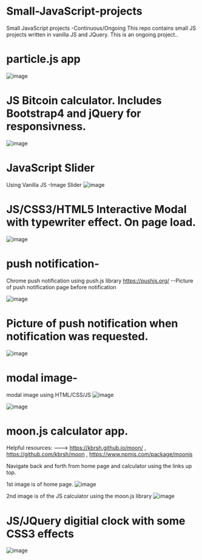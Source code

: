 # Small-JavaScript-projects
Small JavaScript projects -Continuous/Ongoing
This repo contains small JS projects written in vanilla JS and JQuery. This is an ongoing project..

# particle.js app
![image](https://user-images.githubusercontent.com/23155302/40333152-ff8fc986-5d24-11e8-8810-b4aaa5080c49.png)

# JS Bitcoin calculator. Includes Bootstrap4 and jQuery for responsivness. 
![image](https://user-images.githubusercontent.com/23155302/39590598-62105026-4ecf-11e8-94b5-deb39e782c8a.png)


# JavaScript Slider
Using Vanilla JS -Image Slider
![image](https://user-images.githubusercontent.com/23155302/39590753-ca6e0410-4ecf-11e8-8106-099be9f684bc.png)


# JS/CSS3/HTML5 Interactive Modal with typewriter effect. On page load. 
![image](https://user-images.githubusercontent.com/23155302/39591122-c48e6188-4ed0-11e8-9b62-14caaf887715.png)

# push notification-
Chrome push notification using push.js library  https://pushjs.org/ 
--Picture of push notification page before notification

![image](https://user-images.githubusercontent.com/23155302/39591794-d6757484-4ed2-11e8-9bec-9c4d07a729fa.png)

# Picture of push notification when notification was requested.
![image](https://user-images.githubusercontent.com/23155302/39591852-054986ba-4ed3-11e8-8f42-ecca2bd85cb1.png)

# modal image-
modal image using HTML/CSS/JS
![image](https://user-images.githubusercontent.com/23155302/39590944-4b1376ea-4ed0-11e8-982b-56bf71108a23.png)

![image](https://user-images.githubusercontent.com/23155302/39590985-6385ba8a-4ed0-11e8-9aa2-a4862434214f.png)


# moon.js calculator app.  
Helpful resources: ---> https://kbrsh.github.io/moon/ , https://github.com/kbrsh/moon , https://www.npmjs.com/package/moonjs

Navigate back and forth from home page and calculator using the links up top. 

1st image is of home page.
![image](https://user-images.githubusercontent.com/23155302/39591447-c64012fa-4ed1-11e8-9ee1-cc4528e51623.png)

2nd image is of the JS calculator using the moon.js library
![image](https://user-images.githubusercontent.com/23155302/39591463-d8b24ec6-4ed1-11e8-8256-3331cfc02522.png)

# JS/JQuery digitial clock with some CSS3 effects
![image](https://user-images.githubusercontent.com/23155302/39590497-128330aa-4ecf-11e8-958e-7d7c9a2f6759.png)


